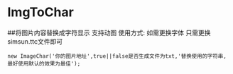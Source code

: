 <!--
 * @Author: 张文Uncle
 * @Email: 861182774@qq.com
 * @Date: 2019-09-24 11:13:26
 * @LastEditors: 张文Uncle
 * @LastEditTime: 2019-09-24 14:12:57
 * @Descripttion: 
 -->
# ImgToChar
##将图片内容替换成字符显示 支持动图
使用方式:
如需更换字体 只需更换simsun.ttc文件即可



`new ImageChar('你的图片地址',true||false是否生成文件为txt,'替换使用的字符串,最好使用默认的效果为最佳');`
